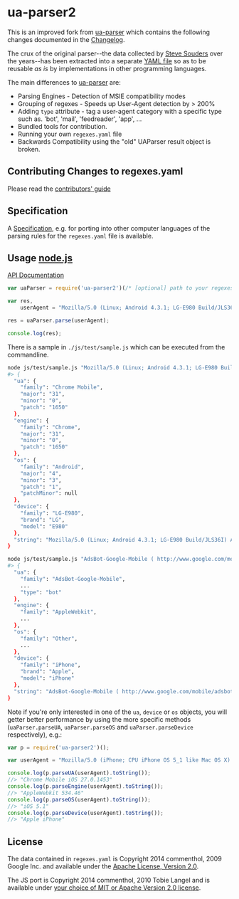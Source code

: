 ua-parser2
==========

<!--[![Build Status](https://secure.travis-ci.org/commenthol/ua-parser2.png?branch=master)](https://travis-ci.org/commenthol/ua-parser2)-->

This is an improved fork from [ua-parser][ua-parser] which contains the following changes documented in the [Changelog][chan].

The crux of the original parser--the data collected by [Steve Souders][stev] over the years--has been extracted into a separate [YAML file][yaml] so as to be reusable _as is_ by implementations in other programming languages.

The main differences to [ua-parser][ua-parser] are:

* Parsing Engines - Detection of MSIE compatibility modes
* Grouping of regexes - Speeds up User-Agent detection by > 200%
* Adding `type` attribute - tag a user-agent category with a specific type such as. 'bot', 'mail', 'feedreader', 'app', ...
* Bundled tools for contribution.
* Running your own `regexes.yaml` file
* Backwards Compatibility using the "old" UAParser result object is broken.


## Contributing Changes to regexes.yaml

Please read the [contributors' guide][guid]

## Specification

A [Specification][spec], e.g. for porting into other computer languages of the parsing rules for the `regexes.yaml` file is available.


## Usage [node.js][node]

[API Documentation][api]

```javascript
var uaParser = require('ua-parser2')(/* [optional] path to your regexes.yaml file */);

var res,
    userAgent = "Mozilla/5.0 (Linux; Android 4.3.1; LG-E980 Build/JLS36I) AppleWebKit/537.36 (KHTML, like Gecko) Chrome/31.0.1650.59 Mobile Safari/537.36";

res = uaParser.parse(userAgent);

console.log(res);
```

There is a sample in `./js/test/sample.js` which can be executed from the commandline.

```bash
node js/test/sample.js "Mozilla/5.0 (Linux; Android 4.3.1; LG-E980 Build/JLS36I) AppleWebKit/537.36 (KHTML, like Gecko) Chrome/31.0.1650.59 Mobile Safari/537.36"
#> {
  "ua": {
    "family": "Chrome Mobile",
    "major": "31",
    "minor": "0",
    "patch": "1650"
  },
  "engine": {
    "family": "Chrome",
    "major": "31",
    "minor": "0",
    "patch": "1650"
  },
  "os": {
    "family": "Android",
    "major": "4",
    "minor": "3",
    "patch": "1",
    "patchMinor": null
  },
  "device": {
    "family": "LG-E980",
    "brand": "LG",
    "model": "E980"
  },
  "string": "Mozilla/5.0 (Linux; Android 4.3.1; LG-E980 Build/JLS36I) AppleWebKit/537.36 (KHTML, like Gecko) Chrome/31.0.1650.59 Mobile Safari/537.36"
}

node js/test/sample.js "AdsBot-Google-Mobile ( http://www.google.com/mobile/adsbot.html) Mozilla (iPhone; U; CPU iPhone OS 3 0 like Mac OS X) AppleWebKit (KHTML, like Gecko)"
#> {
  "ua": {
    "family": "AdsBot-Google-Mobile",
    ...
    "type": "bot"
  },
  "engine": {
    "family": "AppleWebkit",
    ...
  },
  "os": {
    "family": "Other",
    ...
  },
  "device": {
    "family": "iPhone",
    "brand": "Apple",
    "model": "iPhone"
  },
  "string": "AdsBot-Google-Mobile ( http://www.google.com/mobile/adsbot.html) Mozilla (iPhone; U; CPU iPhone OS 3 0 like Mac OS X) AppleWebKit (KHTML, like Gecko)"
}
```

Note if you're only interested in one of the `ua`, `device` or `os` objects, you will getter better performance by using the more specific methods (`uaParser.parseUA`, `uaParser.parseOS` and `uaParser.parseDevice` respectively), e.g.:

```js
var p = require('ua-parser2')();

var userAgent = "Mozilla/5.0 (iPhone; CPU iPhone OS 5_1 like Mac OS X) AppleWebKit/534.46 (KHTML, like Gecko) CriOS/27.0.1453.10 Mobile/9B179 Safari/7534.48.3";

console.log(p.parseUA(userAgent).toString());
//> "Chrome Mobile iOS 27.0.1453"
console.log(p.parseEngine(userAgent).toString());
//> "AppleWebkit 534.46"
console.log(p.parseOS(userAgent).toString());
//> "iOS 5.1"
console.log(p.parseDevice(userAgent).toString());
//> "Apple iPhone"
```

## License

The data contained in `regexes.yaml` is Copyright 2014 commenthol, 2009 Google Inc. and available under the [Apache License, Version 2.0][apac].

The JS port is Copyright 2014 commenthol, 2010 Tobie Langel and is available under [your choice of MIT or Apache Version 2.0 license][lice].

[node]: http://nodejs.org
[stev]: http://stevesouders.com/
[apac]: http://www.apache.org/licenses/LICENSE-2.0
[lice]: LICENSE
[spec]: doc/specification.md
[api]:  js/doc/uaparser.md
[guid]: CONTRIBUTING.md
[chan]: CHANGELOG.md
[yaml]: https://raw.github.com/commenthol/ua-parser2/master/regexes.yaml
[ua-parser]: http://github.com/tobie/ua-parser
